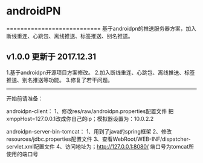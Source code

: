 # androidPN
===========================
基于androidpn的推送服务器方案，加入断线重连、心跳包、离线推送、标签推送、别名推送。


## v1.0.0 更新于 2017.12.31

1.基于androidpn开源项目方案修改。
2.加入断线重连、心跳包、离线推送、标签推送、别名推送等功能。
3.修复了若干问题。




--------------------------------------------------
开始前请准备：

androidpn-client：
1、修改res/raw/androidpn.properties配置文件
把xmppHost=127.0.0.1改成你自己的ip；模拟器设置为：10.0.2.2


androidpn-server-bin-tomcat：
1、用到了java的spring框架
2、修改resources/jdbc.properties配置文件
3、查看WebRoot/WEB-INF/dispatcher-servlet.xml配置文件
4、访问地址为；http://127.0.0.1:8080/ 端口号为tomcat所使用的端口号